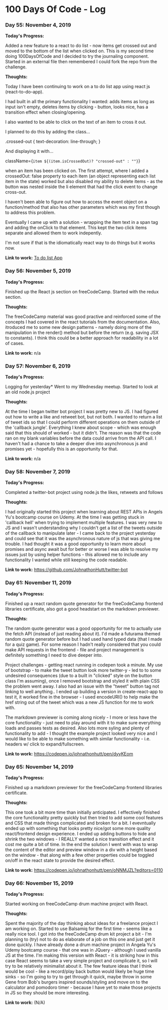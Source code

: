 # 100 Days Of Code - Log

### Day 55: November 4, 2019

**Today's Progress:**

Added a new feature to a react to do list - now items get crossed out and moved to the bottom of the list when clicked on. This is my second time doing 100DaysOfCode and I decided to try the journaling component. Started in an external file then remembered I could fork the repo from the challenge.

**Thoughts:** 

Today I have been continuing to work on a to do list app using react js (react-to-do-app).

I had built in all the primary functionality I wanted: adds items as long as input isn't empty, deletes items by clicking - button, looks nice, has a transition effect when closing/opening.

I also wanted to be able to click on the text of an item to cross it out.

I planned to do this by adding the class... 

.crossed-out {
  text-decoration: line-through;
}

And displaying it with...

className={`item ${(item.isCrossedOut)? "crossed-out" : ""}`}

when an item has been clicked on. The first attempt, where I added a crossedOut: false property to each item (an object representing each list item in the state) worked but also disabled my ability to delete items - as the button was nested inside the li element that had the click event to change cross-out.

I haven't been able to figure out how to access the event object on a function/method that also has other parameters which was my first though to address this problem.

Eventually I came up with a solution - wrapping the item text in a span tag and adding the onClick to that element. This kept the two click items separate and allowed them to work indepently.

I'm not sure if that is the idiomatically react way to do things but it works now.

**Link to work:** [To do list App](https://github.com/JohnathonHutt/react-to-do-list)

### Day 56: November 5, 2019

**Today's Progress:**

Finished up the React js section on freeCodeCamp. Started with the redux section.

**Thoughts:** 

The freeCodeCamp material was good practive and reinforced some of the concepts I had covered in the react tutorials from the documentation. Also, itroduced me to some new design patterns - namely doing more of the manipulation in the render() method but before the return (e.g. saving JSX to constants). I think this could be a better approach for readability in a lot of cases.

**Link to work:** n/a

### Day 57: November 6, 2019

**Today's Progress:**

Logging for yesterday* Went to my Wednesday meetup. Started to look at an old node.js project

**Thoughts:** 

At the time I began twitter bot project I was pretty new to JS. I had figured out how to write a like and retweet bot, but not both. I wanted to return a list of tweet ids so that I could perform different operations on them outside of the 'callback jungle'. Everything I knew about scope - which was enough said that this should of worked - but it didn't. The reason was that the code ran on my blank variables before the data could arrive from the API call. I haven't had a chance to take a deeper dive into asynchronous js and promises yet - hopefully this is an opportunity for that.

**Link to work:** n/a

### Day 58: November 7, 2019

**Today's Progress:**

Completed a twitter-bot project using node.js the likes, retweets and follows

**Thoughts:** 

I had originally started this project when learning about REST APIs in Angels Yu's bootcamp course on Udemy. At the time I was getting stuck in 'callback hell' when trying to implement multiple features. I was very new to JS and I wasn't understanding why I couldn't get a list of the tweets outside of the callback to manipulate later - I came back to the project yesterday and could see that it was the asynchronous nature of js that was giving me trouble. I had thought it was a good opportunity to learn more about promises and async await but for better or worse I was able to resolve my issues just by using helper functions - this allowed me to include any functionality I wanted while still keeping the code readable.

**Link to work:** https://github.com/JohnathonHutt/twitter-bot

### Day 61: November 11, 2019

**Today's Progress:**

Finished up a react random quote generator for the freeCodeCamp frontend libraries certificate, also got a good headstart on the markdown previewer.

**Thoughts:** 

The random quote generator was a good opportunity for me to actually use the fetch API (instead of just reading about it). I'd made a futurama themed random quote generator before but I had used hand typed data (that I made for a quiz game). For some reason I hadn't really considered that you could make API requests in the frontend - file and project management is definitely something I need to dive deeper into.

Project challenges - getting react running in codepen took a minute. My use of bootstrap - to make the tweet button look more twitter-y - led to to some undesired consequences (due to a built in "clicked" style on the button class I'm assuming), once I removed bootstrap and styled it with plain CSS the problem went away. I also had an issue with the "tweet" button <a> tag not linking to well anything.. I ended up building a version in create-react-app to test it, it worked fine in the browser - I used encodeURI() to help make the href string out of the tweet which was a new JS function for me to work with.
  
The markdown previewer is coming along nicely - I more or less have the core functionality - just need to play around with it to make sure everything loads and passes tests as desired. Also lots more syling and plenty of functionality to add - I thought the example project looked very nice and I would like to be able to make something with similar functionality - i.e. headers w/ click to expand/fullscreen.

**Link to work:** https://codepen.io/johnathonhutt/pen/dyyKEom

### Day 65: November 14, 2019

**Today's Progress:**

Finished up a markdown previewer for the freeCodeCamp frontend libraries certificate.

**Thoughts:** 

This one took a bit more time than initially anticipated. I effectively finished the core functionality pretty quickly but then tried to add some cool features and CSS that made things complicated and broken for a bit. I evevntually ended up with something that looks pretty nice/got some more quality react/frontend design experience. I ended up adding buttons to hide and shrink the two windows - I REALLY wanted a nice transition effect and it cost me quite a bit of time. In the end the solution I went with was to wrap the content of the editor and preview window in a div with a height based on the window - that along with a few other properties could be toggled on/off in the react state to provide the desired effect.

**Link to work:** https://codepen.io/johnathonhutt/pen/oNNMJZL?editors=0110


### Day 66: November 15, 2019

**Today's Progress:**

Started working on freeCodeCamp drum machine project with React.

**Thoughts:** 

Spent the majority of the day thinking about ideas for a freelance project I am working on. Started to use Balsamiq for the first time - seems like a really nice tool. I got into the freeCodeCamp drum kit project a bit - I'm planning to (try) not to do as elaborate of a job on this one and just get it done quickly. I have already done a drum machine project in Angela Yu's Udemy bootcamp course - that one was in JQuery - although I used vanilla JS at the time. I'm making this version with React - it is striking how in this case React seems to take a very simple project and complicate it, so I will try to be relatively minimalist about it. The few feature ideas that I think would be cool - like a record/play back button would likely be huge time sinks - so I'm going to try to get through it quick, maybe throw in some Gene from Bob's burgers inspired sounds/styling and move on to the calculator and pomodoro timer - because I have yet to make those projects in JS so they should be more interesting.

**Link to work:** (N/A)


